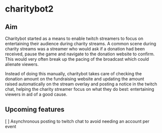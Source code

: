 # charitybot2

## Aim

Charitybot started as a means to enable twitch streamers to focus on entertaining their audience during charity streams.
A common scene during charity streams was a streamer who would ask if a donation had been received, pause the game and
navigate to the donation website to confirm. This would very often break up the pacing of the broadcast which could
alienate viewers.

Instead of doing this manually, charitybot takes care of checking the donation amount on the fundraising website and
updating the amount raised automatically on the stream overlay and posting a notice in the twitch chat, helping the
charity streamer focus on what they do best: entertaining viewers in aid of a good cause.

## Upcoming features


[ ] Asynchronous posting to twitch chat to avoid needing an account per event
